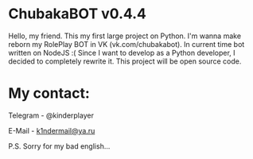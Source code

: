 # ChubakaBOT v0.4.4
Hello, my friend. This my first large project on Python.
I'm wanna make reborn my RolePlay BOT in VK (vk.com/chubakabot).
In current time bot written on NodeJS :(
Since I want to develop as a Python developer, I decided to completely rewrite it.
This project will be open source code.

# My contact:
Telegram - @kinderplayer

E-Mail - k1ndermail@ya.ru


P.S. Sorry for my bad english...
